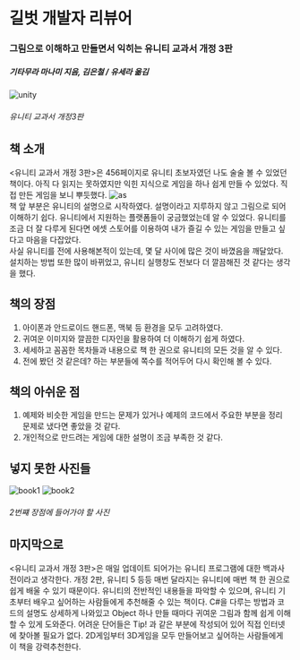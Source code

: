 # 길벗 개발자 리뷰어
### 그림으로 이해하고 만들면서 익히는 유니티 교과서 개정 3판
##### _기타무라 마나미 지음, 김은철 / 유세라 옮김_

![unity](https://user-images.githubusercontent.com/48716298/69151527-1fe13a00-0b1e-11ea-92b4-31d6c6616e00.png)
###### 유니티 교과서 개정3판  

## 책 소개
<유니티 교과서 개정 3판>은 456페이지로 유니티 초보자였던 나도 술술 볼 수 있었던 책이다. 아직 다 읽지는 못하였지만 익힌 지식으로 게임을 하나 쉽게 만들 수 있었다. 직접 만든 게임을 보니 뿌듯했다.
![as](https://user-images.githubusercontent.com/48716298/69151341-ca0c9200-0b1d-11ea-8039-3fb7279b3c3b.gif)  
책 앞 부분은 유니티의 설명으로 시작하였다. 설명이라고 지루하지 않고 그림으로 되어 이해하기 쉽다. 유니티에서 지원하는 플랫폼들이 궁금했었는데 알 수 있었다. 유니티를 조금 더 잘 다루게 된다면 에셋 스토어를 이용하여 내가 즐길 수 있는 게임을 만들고 싶다고 마음을 다잡았다.  
사실 유니티를 전에 사용해본적이 있는데, 몇 달 사이에 많은 것이 바꼈음을 깨달았다. 설치하는 방법 또한 많이 바뀌었고, 유니티 실행창도 전보다 더 깔끔해진 것 같다는 생각을 했다.

## 책의 장점
<ol>
  <li> 아이폰과 안드로이드 핸드폰, 맥북 등 환경을 모두 고려하였다.  </li>
  <li> 귀여운 이미지와 깔끔한 디자인을 활용하여 더 이해하기 쉽게 하였다. </li>
  <li> 세세하고 꼼꼼한 목차들과 내용으로 책 한 권으로 유니티의 모든 것을 알 수 있다. </li>
  <li> 전에 봤던 것 같은데? 하는 부분들에 쪽수를 적어두어 다시 확인해 볼 수 있다. </li>
</ol>

## 책의 아쉬운 점
<ol>
  <li> 예제와 비슷한 게임을 만드는 문제가 있거나 예제의 코드에서 주요한 부분을 정리 문제로 냈다면 좋았을 것 같다. </li>
  <li> 개인적으로 만드려는 게임에 대한 설명이 조금 부족한 것 같다. </li>
</ol>

## 넣지 못한 사진들
![book1](https://user-images.githubusercontent.com/48716298/69152691-3e483500-0b20-11ea-82dd-8df6c025a06d.png)
![book2](https://user-images.githubusercontent.com/48716298/69152693-3ee0cb80-0b20-11ea-8ec2-c736ef8db122.png)
###### 2번쨰 장점에 들어가야 할 사진

## 마지막으로
<유니티 교과서 개정 3판>은 매일 업데이트 되어가는 유니티 프로그램에 대한 백과사전이라고 생각한다. 개정 2판, 유니티 5 등등 매번 달라지는 유니티에 매번 책 한 권으로 쉽게 배울 수 있기 때문이다. 유니티의 전반적인 내용들을 파악할 수 있으며, 유니티 기초부터 배우고 싶어하는 사람들에게 추천해줄 수 있는 책이다. C#을 다루는 방법과 코드의 설명도 상세하게 나와있고 Object 하나 만들 때마다 귀여운 그림과 함께 쉽게 이해할 수 있게 도와준다. 어려운 단어들은 Tip! 과 같은 부분에 작성되어 있어 직접 인터넷에 찾아볼 필요가 없다. 2D게임부터 3D게임을 모두 만들어보고 싶어하는 사람들에게 이 책을 강력추천한다.
